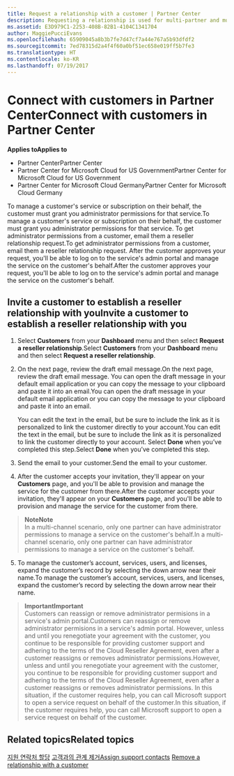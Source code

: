 ```yaml
---
title: Request a relationship with a customer | Partner Center
description: Requesting a relationship is used for multi-partner and multi-channel scenarios. It's also useful if a customer removes your delegated admin privileges and you need to restore them to provide provisioning or support.
ms.assetid: E3D979C1-2253-408B-82B1-4104C1341704
author: MaggiePucciEvans
ms.openlocfilehash: 65909045a8b3b7fe7d47cf7a44e767a5b93dfdf2
ms.sourcegitcommit: 7ed78315d2a4f4f60a0bf51ec658e019ff5b7fe3
ms.translationtype: HT
ms.contentlocale: ko-KR
ms.lasthandoff: 07/19/2017
---
```

# <a name="connect-with-customers-in-partner-center"></a><span data-ttu-id="3631d-104">Connect with customers in Partner Center</span><span class="sxs-lookup"><span data-stu-id="3631d-104">Connect with customers in Partner Center</span></span>

**<span data-ttu-id="3631d-105">Applies to</span><span class="sxs-lookup"><span data-stu-id="3631d-105">Applies to</span></span>**

-  <span data-ttu-id="3631d-106">Partner Center</span><span class="sxs-lookup"><span data-stu-id="3631d-106">Partner Center</span></span>
-  <span data-ttu-id="3631d-107">Partner Center for Microsoft Cloud for US Government</span><span class="sxs-lookup"><span data-stu-id="3631d-107">Partner Center for Microsoft Cloud for US Government</span></span>
-  <span data-ttu-id="3631d-108">Partner Center for Microsoft Cloud Germany</span><span class="sxs-lookup"><span data-stu-id="3631d-108">Partner Center for Microsoft Cloud Germany</span></span>

<span data-ttu-id="3631d-109">To manage a customer's service or subscription on their behalf, the customer must grant you administrator permissions for that service.</span><span class="sxs-lookup"><span data-stu-id="3631d-109">To manage a customer's service or subscription on their behalf, the customer must grant you administrator permissions for that service.</span></span> <span data-ttu-id="3631d-110">To get administrator permissions from a customer, email them a reseller relationship request.</span><span class="sxs-lookup"><span data-stu-id="3631d-110">To get administrator permissions from a customer, email them a reseller relationship request.</span></span> <span data-ttu-id="3631d-111">After the customer approves your request, you'll be able to log on to the service's admin portal and manage the service on the customer's behalf.</span><span class="sxs-lookup"><span data-stu-id="3631d-111">After the customer approves your request, you'll be able to log on to the service's admin portal and manage the service on the customer's behalf.</span></span> 

## <a name="invite-a-customer-to-establish-a-reseller-relationship-with-you"></a><span data-ttu-id="3631d-112">Invite a customer to establish a reseller relationship with you</span><span class="sxs-lookup"><span data-stu-id="3631d-112">Invite a customer to establish a reseller relationship with you</span></span>

1.  <span data-ttu-id="3631d-113">Select **Customers** from your **Dashboard** menu and then select **Request a reseller relationship**.</span><span class="sxs-lookup"><span data-stu-id="3631d-113">Select **Customers** from your **Dashboard** menu and then select **Request a reseller relationship**.</span></span>

2.  <span data-ttu-id="3631d-114">On the next page, review the draft email message.</span><span class="sxs-lookup"><span data-stu-id="3631d-114">On the next page, review the draft email message.</span></span> <span data-ttu-id="3631d-115">You can open the draft message in your default email application or you can copy the message to your clipboard and paste it into an email.</span><span class="sxs-lookup"><span data-stu-id="3631d-115">You can open the draft message in your default email application or you can copy the message to your clipboard and paste it into an email.</span></span> 

    <span data-ttu-id="3631d-116">You can edit the text in the email, but be sure to include the link as it is personalized to link the customer directly to your account.</span><span class="sxs-lookup"><span data-stu-id="3631d-116">You can edit the text in the email, but be sure to include the link as it is personalized to link the customer directly to your account.</span></span> <span data-ttu-id="3631d-117">Select **Done** when you’ve completed this step.</span><span class="sxs-lookup"><span data-stu-id="3631d-117">Select **Done** when you’ve completed this step.</span></span>

3.  <span data-ttu-id="3631d-118">Send the email to your customer.</span><span class="sxs-lookup"><span data-stu-id="3631d-118">Send the email to your customer.</span></span>

4.  <span data-ttu-id="3631d-119">After the customer accepts your invitation, they'll appear on your **Customers** page, and you'll be able to provision and manage the service for the customer from there.</span><span class="sxs-lookup"><span data-stu-id="3631d-119">After the customer accepts your invitation, they'll appear on your **Customers** page, and you'll be able to provision and manage the service for the customer from there.</span></span>

 >**<span data-ttu-id="3631d-120">Note</span><span class="sxs-lookup"><span data-stu-id="3631d-120">Note</span></span>**<br>
    <span data-ttu-id="3631d-121">In a multi-channel scenario, only one partner can have administrator permissions to manage a service on the customer's behalf.</span><span class="sxs-lookup"><span data-stu-id="3631d-121">In a multi-channel scenario, only one partner can have administrator permissions to manage a service on the customer's behalf.</span></span> 

5.  <span data-ttu-id="3631d-122">To manage the customer’s account, services, users, and licenses, expand the customer’s record by selecting the down arrow near their name.</span><span class="sxs-lookup"><span data-stu-id="3631d-122">To manage the customer’s account, services, users, and licenses, expand the customer’s record by selecting the down arrow near their name.</span></span>


>**<span data-ttu-id="3631d-123">Important</span><span class="sxs-lookup"><span data-stu-id="3631d-123">Important</span></span>**<br>
<span data-ttu-id="3631d-124">Customers can reassign or remove administrator permisions in a service's admin portal.</span><span class="sxs-lookup"><span data-stu-id="3631d-124">Customers can reassign or remove administrator permisions in a service's admin portal.</span></span> <span data-ttu-id="3631d-125">However, unless and until you renegotiate your agreement with the customer, you continue to be responsible for providing customer support and adhering to the terms of the Cloud Reseller Agreement, even after a customer reassigns or removes administrator permissions.</span><span class="sxs-lookup"><span data-stu-id="3631d-125">However, unless and until you renegotiate your agreement with the customer, you continue to be responsible for providing customer support and adhering to the terms of the Cloud Reseller Agreement, even after a customer reassigns or removes administrator permissions.</span></span> <span data-ttu-id="3631d-126">In this situation, if the customer requires help, you can call Microsoft support to open a service request on behalf of the customer.</span><span class="sxs-lookup"><span data-stu-id="3631d-126">In this situation, if the customer requires help, you can call Microsoft support to open a service request on behalf of the customer.</span></span>

## <a name="related-topics"></a><span data-ttu-id="3631d-127">Related topics</span><span class="sxs-lookup"><span data-stu-id="3631d-127">Related topics</span></span>

<span data-ttu-id="3631d-128">[지원 연락처 할당](assign-support-contacts.md)
[고객과의 관계 제거](remove-a-relationship.md)</span><span class="sxs-lookup"><span data-stu-id="3631d-128">[Assign support contacts](assign-support-contacts.md)
[Remove a relationship with a customer](remove-a-relationship.md)</span></span>